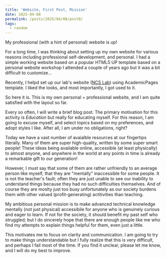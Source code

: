 ```yaml
---
title: 'Website, First Post, Mission'
date: 2025-04-08
permalink: /posts/2025/04/08/post0/
tags:
  - random
---
```


My professional (with a hint of personal) website is up!


For a long time, I was thinking about setting up my own website for various reasons including professional self-development, and personal. I had a simple working website based on a popular HTML5 UP template based on a personal website workshop I attended a couple of years ago but it was a bit difficult to customize...

Recently, I helpd set up our lab's website ([NCS Lab](https://networked-control-systems-lab.github.io/)) using AcademicPages template. I liked the looks, and most importantly, I got used to it. 

So here it is. This is my own personal + professional website, and I am quite satisfied with the layout so far.

Every so often, I will write a brief blog post. The primary motivation for this activity is <em>Education</em> but really for educating myself. For this reason, I am going to excuse myself, and select topics based on my preferences, and adopt styles I like. After all, I am under no obligations, right?

Today we have a vast number of avaialble resources at our fingertips literally. Many of them are super high-quality, written by some super smart people! These ideas being available online, accessible (at least physically) to almost anyone, and anywhere in the world at any points in time is already a remarkable gift to our generation!

However, I must say that some of them are rather unfriendly to an average person like myself, that they are "mentally" inaccessible for some people. It is not the teacher's fault; often they are just unable to see our inability to understand things because they had no such difficulties themselves. And of course they are moslty just too busy unfortunately as our society burdens them with other valued (profit-generating) actitivities than teaching.

My ambitious personal mission is to make advanced technical knowledge mentally (not just physical) accessibile for anyone who is genuinely curious and eager to learn. If not for the society, it should benefit my past self who struggled; but I do sincerely hope that there are enough people like me who find my attempts to explain things helpful for them, even just a little.

This motivates me to focus on clarity and communication. I am going to try to make things understandable but I fully realize that this is very difficult, and perhaps I fail most of the time. If you find it unclear, please let me know, and I will do my best to improve.